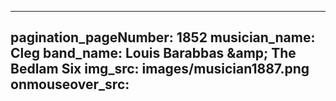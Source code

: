 ------
pagination_pageNumber: 1852
musician_name: Cleg
band_name: Louis Barabbas &amp;amp; The Bedlam Six
img_src: images/musician1887.png
onmouseover_src: 
------